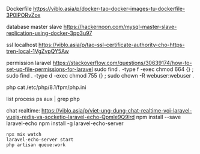 Dockerfile
https://viblo.asia/p/docker-tao-docker-images-tu-dockerfile-3P0lPORvZox

database master slave
https://hackernoon.com/mysql-master-slave-replication-using-docker-3pp3u97

ssl localhost
https://viblo.asia/p/tao-ssl-certificate-authority-cho-https-tren-local-1VgZvpQY5Aw


permission laravel
https://stackoverflow.com/questions/30639174/how-to-set-up-file-permissions-for-laravel
sudo find . -type f -exec chmod 664 {} \;   
sudo find . -type d -exec chmod 755 {} \;
sudo chown -R webuser:webuser .

php
cat /etc/php/8.1/fpm/php.ini

list process
ps aux | grep php

chat realtime: https://viblo.asia/p/viet-ung-dung-chat-realtime-voi-laravel-vuejs-redis-va-socketio-laravel-echo-Qpmle9Q9lrd
    npm install --save laravel-echo
    npm install -g laravel-echo-server

    npx mix watch
    laravel-echo-server start
    php artisan queue:work